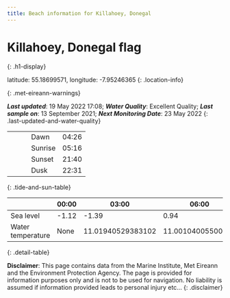```yaml
---
title: Beach information for Killahoey, Donegal
---
```

# Killahoey, Donegal <span class="material-icons blue-flag" alt="This a Blue Flag beach">flag</span>
{: .h1-display}

latitude: 55.18699571, longitude: -7.95246365
{: .location-info}


{: .met-eireann-warnings}

___Last updated___: 19 May 2022 17:08; ___Water Quality___: Excellent Quality;
___Last sample on___: 13 September 2021; ___Next Monitoring Date___: 23 May 2022
{: .last-updated-and-water-quality}

|   |   |   |   |   |
|---|---|---|---|---|
|   |   |   | Dawn  | 04:26 |
|   |   |   | Sunrise  | 05:16 |
|   |   |   | Sunset  | 21:40 |
|   |   |   | Dusk  | 22:31 |
{: .tide-and-sun-table}

<div></div>

| | 00:00 | 03:00 | 06:00 | 09:00 | 12:00 | 15:00 | 18:00 | 21:00 |
|---|---|---|---|---|---|---|---|---|
| Sea level | -1.12 | -1.39 | 0.94 | 1.25| -0.95 | -1.46 | 0.87 | 1.66 |
| Water temperature | None | 11.01940529383102 | 11.00104005500853 | 11.029077709479582 | 11.15721472427998 | 11.362680226582684 | 11.499136710975485 | 11.436925473561086 |
{: .detail-table}

__Disclaimer__: This page contains data from the Marine Institute,
Met Eireann and the Environment Protection Agency. The page is provided for
information purposes only and is not to be used for navigation. No liability
is assumed if information provided leads to personal injury etc...
{: .disclaimer}